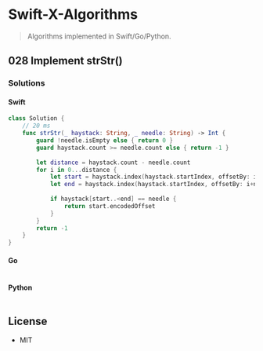 # Swift-X-Algorithms

> Algorithms implemented in Swift/Go/Python.

## 028 Implement strStr()

### Solutions

#### Swift

```Swift
class Solution {
    // 20 ms
    func strStr(_ haystack: String, _ needle: String) -> Int {
        guard !needle.isEmpty else { return 0 }
        guard haystack.count >= needle.count else { return -1 }
        
        let distance = haystack.count - needle.count
        for i in 0...distance {
            let start = haystack.index(haystack.startIndex, offsetBy: i)
            let end = haystack.index(haystack.startIndex, offsetBy: i+needle.count)
            
            if haystack[start..<end] == needle {
                return start.encodedOffset
            }
        }
        return -1
    }
}
```

#### Go

```go
```

#### Python

```python
```

## License

- MIT

